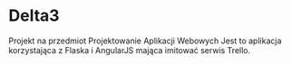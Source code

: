 # Delta3
Projekt na przedmiot Projektowanie Aplikacji Webowych
Jest to aplikacja korzystająca z Flaska i AngularJS mająca imitować serwis Trello.
